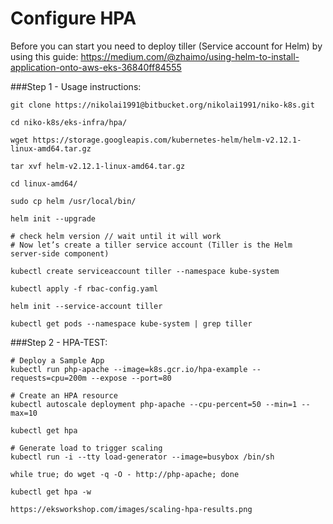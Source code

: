 # Configure HPA

Before you can start you need to deploy tiller (Service account for Helm) by using this guide: https://medium.com/@zhaimo/using-helm-to-install-application-onto-aws-eks-36840ff84555

###Step 1 - Usage instructions:
```
git clone https://nikolai1991@bitbucket.org/nikolai1991/niko-k8s.git

cd niko-k8s/eks-infra/hpa/

wget https://storage.googleapis.com/kubernetes-helm/helm-v2.12.1-linux-amd64.tar.gz

tar xvf helm-v2.12.1-linux-amd64.tar.gz 

cd linux-amd64/

sudo cp helm /usr/local/bin/

helm init --upgrade

# check helm version // wait until it will work
# Now let’s create a tiller service account (Tiller is the Helm server-side component)

kubectl create serviceaccount tiller --namespace kube-system

kubectl apply -f rbac-config.yaml

helm init --service-account tiller

kubectl get pods --namespace kube-system | grep tiller
```

###Step 2 - HPA-TEST:
```
# Deploy a Sample App
kubectl run php-apache --image=k8s.gcr.io/hpa-example --requests=cpu=200m --expose --port=80

# Create an HPA resource
kubectl autoscale deployment php-apache --cpu-percent=50 --min=1 --max=10

kubectl get hpa

# Generate load to trigger scaling
kubectl run -i --tty load-generator --image=busybox /bin/sh

while true; do wget -q -O - http://php-apache; done

kubectl get hpa -w

https://eksworkshop.com/images/scaling-hpa-results.png
```
